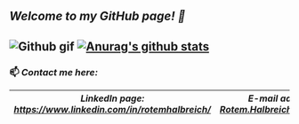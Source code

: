 ## *Welcome to my GitHub page! 👋*
![Github gif](https://avatars0.githubusercontent.com/u/6667880?s=400&v=4)
[![Anurag's github stats](https://github-readme-stats.vercel.app/api?username=RotemHalbreich)](https://github.com/anuraghazra/github-readme-stats)
----------------------------------------------------------------------------------------------------------
### 📫 *Contact me here:*
| *LinkedIn page: https://www.linkedin.com/in/rotemhalbreich/* | *E-mail address: Rotem.Halbreich@gmail.com* |
------------------------------------------------------|----------------------------------------------------
<!--
**RotemHalbreich/RotemHalbreich** is a ✨ _special_ ✨ repository because its `README.md` (this file) appears on your GitHub profile.

Here are some ideas to get you started:

- 🔭 I’m currently working on ...
- 🌱 I’m currently learning ...
- 👯 I’m looking to collaborate on ...
- 🤔 I’m looking for help with ...
- 💬 Ask me about ...
- 📫 How to reach me: ...
- 😄 Pronouns: ...
- ⚡ Fun fact: ...
-->

